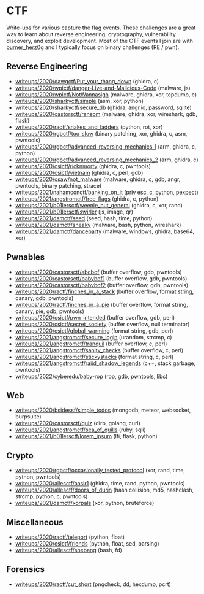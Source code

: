 # CTF

Write-ups for various capture the flag events. These challenges are a great way to learn about reverse engineering, cryptography, vulnerability discovery, and exploit development. Most of the CTF events I join are with [burner_herz0g](https://ctftime.org/team/63292) and I typically focus on binary challenges (RE / pwn).

## Reverse Engineering

* [writeups/2020/dawgctf/Put_your_thang_down](writeups/2020/dawgctf/Put_your_thang_down/) (ghidra, c)
* [writeups/2020/wpictf/danger-Live-and-Malicious-Code](writeups/2020/wpictf/danger-Live-and-Malicious-Code/) (malware, js)
* [writeups/2020/wpictf/NotWannasigh](writeups/2020/wpictf/NotWannasigh/) (malware, ghidra, xor, tcpdump, c)
* [writeups/2020/sharkyctf/simple](writeups/2020/sharkyctf/simple/) (asm, xor, python)
* [writeups/2020/sharkyctf/secure_db](writeups/2020/sharkyctf/secure_db/) (ghidra, angr.io, password, sqlite)
* [writeups/2020/castorsctf/ransom](writeups/2020/castorsctf/ransom/) (malware, ghidra, xor, wireshark, gdb, flask)
* [writeups/2020/ractf/snakes_and_ladders](writeups/2020/ractf/snakes_and_ladders/) (python, rot, xor)
* [writeups/2020/rgbctf/too_slow](writeups/2020/rgbctf/too_slow/) (binary patching, xor, ghidra, c, asm, pwntools)
* [writeups/2020/rgbctf/advanced_reversing_mechanics_1](writeups/2020/rgbctf/advanced_reversing_mechanics_1/) (arm, ghidra, c, python)
* [writeups/2020/rgbctf/advanced_reversing_mechanics_2](writeups/2020/rgbctf/advanced_reversing_mechanics_2/) (arm, ghidra, c)
* [writeups/2020/csictf/ricknmorty](writeups/2020/csictf/ricknmorty/) (ghidra, c, pwntools)
* [writeups/2020/csictf/vietnam](writeups/2020/csictf/vietnam/) (ghidra, c, perl, gdb)
* [writeups/2020/csaw/not_malware](writeups/2020/csaw/not_malware/) (malware, ghidra, c, gdb, angr, pwntools, binary patching, strace)
* [writeups/2021/nahamconctf/banking_on_it](writeups/2021/nahamconctf/banking_on_it/) (priv esc, c, python, pexpect)
* [writeups/2021/angstromctf/free_flags](writeups/2021/angstromctf/free_flags/) (ghidra, c, python)
* [writeups/2021/b01lersctf/weenie_hut_general](writeups/2021/b01lersctf/weenie_hut_general/) (ghidra, c, xor, rand)
* [writeups/2021/b01lersctf/swirler](writeups/2021/b01lersctf/swirler/) (js, image, qr)
* [writeups/2021/damctf/seed](writeups/2021/damctf/seed/) (seed, hash, time, python)
* [writeups/2021/damctf/sneaky](writeups/2021/damctf/sneaky/) (malware, bash, python, wireshark)
* [writeups/2021/damctf/danceparty](writeups/2021/damctf/danceparty/) (malware, windows, ghidra, base64, xor)

## Pwnables

* [writeups/2020/castorsctf/abcbof](writeups/2020/castorsctf/abcbof/) (buffer overflow, gdb, pwntools)
* [writeups/2020/castorsctf/babybof1](writeups/2020/castorsctf/babybof1/) (buffer overflow, gdb, pwntools)
* [writeups/2020/castorsctf/babybof2](writeups/2020/castorsctf/babybof2/) (buffer overflow, gdb, pwntools)
* [writeups/2020/ractf/finches_in_a_stack](writeups/2020/ractf/finches_in_a_stack/) (buffer overflow, format string, canary, gdb, pwntools)
* [writeups/2020/ractf/finches_in_a_pie](writeups/2020/ractf/finches_in_a_pie/) (buffer overflow, format string, canary, pie, gdb, pwntools)
* [writeups/2020/csictf/pwn_intended](writeups/2020/csictf/pwn_intended/) (buffer overflow, gdb, perl)
* [writeups/2020/csictf/secret_society](writeups/2020/csictf/secret_society/) (buffer overflow, null terminator)
* [writeups/2020/csictf/global_warming](writeups/2020/csictf/global_warming/) (format string, gdb, perl)
* [writeups/2021/angstromctf/secure_login](writeups/2021/angstromctf/secure_login/) (urandom, strcmp, c)
* [writeups/2021/angstromctf/tranquil](writeups/2021/angstromctf/tranquil/) (buffer overflow, c, perl)
* [writeups/2021/angstromctf/sanity_checks](writeups/2021/angstromctf/sanity_checks/) (buffer overflow, c, perl)
* [writeups/2021/angstromctf/stickystacks](writeups/2021/angstromctf/stickystacks/) (format string, c, perl)
* [writeups/2021/angstromctf/raiid_shadow_legends](writeups/2021/angstromctf/raiid_shadow_legends/) (c++, stack garbage, pwntools)
* [writeups/2022/cyberedu/baby-rop](writeups/2022/cyberedu/baby-rop) (rop, gdb, pwntools, libc)

## Web

* [writeups/2020/bsidessf/simple_todos](writeups/2020/bsidessf/simple_todos) (mongodb, meteor, websocket, burpsuite)
* [writeups/2020/castorsctf/quiz](writeups/2020/castorsctf/quiz/) (dirb, golang, curl)
* [writeups/2021/angstromctf/sea_of_quills](writeups/2021/angstromctf/sea_of_quills/) (ruby, sqli)
* [writeups/2021/b01lersctf/lorem_ipsum](writeups/2021/b01lersctf/lorem_ipsum/) (lfi, flask, python)

## Crypto

* [writeups/2020/rgbctf/occasionally_tested_protocol](writeups/2020/rgbctf/occasionally_tested_protocol/) (xor, rand, time, python, pwntools)
* [writeups/2020/allesctf/aaslr1](writeups/2020/allesctf/aaslr1/) (ghidra, time, rand, python, pwntools)
* [writeups/2020/allesctf/doors_of_durin](writeups/2020/allesctf/doors_of_durin/) (hash collision, md5, hashclash, strcmp, python, c, pwntools)
* [writeups/2021/damctf/xorpals](writeups/2021/damctf/xorpals/) (xor, python, bruteforce)

## Miscellaneous

* [writeups/2020/ractf/teleport](writeups/2020/ractf/teleport/) (python, float)
* [writeups/2020/csictf/friends](writeups/2020/csictf/friends/) (python, float, sed, parsing)
* [writeups/2020/allesctf/shebang](writeups/2020/allesctf/shebang/) (bash, fd)

## Forensics

* [writeups/2020/ractf/cut_short](writeups/2020/ractf/cut_short/) (pngcheck, dd, hexdump, pcrt)

